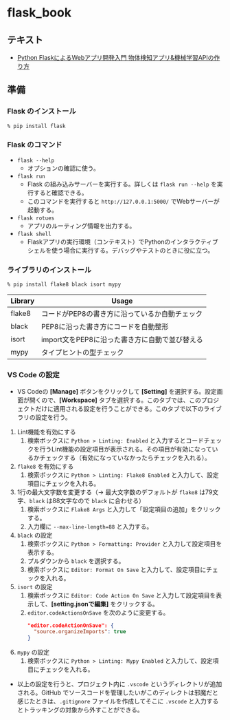 # flask_book
## テキスト
* [Python FlaskによるWebアプリ開発入門 物体検知アプリ&機械学習APIの作り方](https://www.shoeisha.co.jp/book/detail/9784798175164)

## 準備
### Flask のインストール
```
% pip install flask
```

### Flask のコマンド
* `flask --help`
  * オプションの確認に使う。
* `flask run`
  * Flask の組み込みサーバーを実行する。詳しくは `flask run --help` を実行すると確認できる。
  * このコマンドを実行すると `http://127.0.0.1:5000/` でWebサーバーが起動する。
* `flask rotues`
  * アプリのルーティング情報を出力する。
* `flask shell`
  * Flaskアプリの実行環境（コンテキスト）でPythonのインタラクティブシェルを使う場合に実行する。デバッグやテストのときに役に立つ。

### ライブラリのインストール
```
% pip install flake8 black isort mypy
```

| Library | Usage                                          |
| ------- | ---------------------------------------------- |
| flake8  | コードがPEP8の書き方に沿っているか自動チェック |
| black   | PEP8に沿った書き方にコードを自動整形           |
| isort   | import文をPEP8に沿った書き方に自動で並び替える |
| mypy    | タイプヒントの型チェック                       |

### VS Code の設定
* VS Codeの **[Manage]** ボタンをクリックして **[Setting]** を選択する。設定画面が開くので、**[Workspace]** タブを選択する。このタブでは、このプロジェクトだけに適用される設定を行うことができる。このタブで以下のライブラリの設定を行う。
1. Lint機能を有効にする
   1. 検索ボックスに `Python > Linting: Enabled` と入力するとコードチェックを行うLint機能の設定項目が表示される。その項目が有効になっているかチェックする（有効になっていなかったらチェックを入れる）。
2. `flake8` を有効にする
   1. 検索ボックスに `Python > Linting: Flake8 Enabled` と入力して、設定項目にチェックを入れる。
3. 1行の最大文字数を変更する（-> 最大文字数のデフォルトが `flake8` は79文字、`black` は88文字なので `black` に合わせる）
   1. 検索ボックスに `Flake8 Args` と入力して「設定項目の追加」をクリックする。
   2. 入力欄に `--max-line-length=88` と入力する。
4. `black` の設定
   1. 検索ボックスに `Python > Formatting: Provider` と入力して設定項目を表示する。
   2. プルダウンから `black` を選択する。
   3. 検索ボックスに `Editor: Format On Save` と入力して、設定項目にチェックを入れる。
5. `isort` の設定
   1. 検索ボックスに `Editor: Code Action On Save` と入力して設定項目を表示して、**[setting.jsonで編集]** をクリックする。
   2. `editor.codeActionsOnSave` を次のように変更する。
      ```json
      "editor.codeActionOnSave": {
        "source.organizeImports": true
      }
      ```
6. `mypy` の設定
   1. 検索ボックスに `Python > Linting: Mypy Enabled` と入力して、設定項目にチェックを入れる。
* 以上の設定を行うと、プロジェクト内に `.vscode` というディレクトリが追加される。GitHub でソースコードを管理したいがこのディレクトは邪魔だと感じたときは、`.gitignore` ファイルを作成してそこに `.vscode` と入力するとトラッキングの対象から外すことができる。

